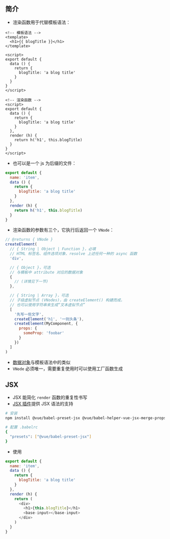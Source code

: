 ## 简介

+ 渲染函数用于代替模板语法：
```vue
<!-- 模板语法 -->
<template>
  <h1>{{ blogTitle }}</h1>
</template>

<script>
export default {
  data () {
    return {
      blogTitle: 'a blog title'
    }
  }
}
</script>

<!-- 渲染函数 -->
<script>
export default {
  data () {
    return {
      blogTitle: 'a blog title'
    }
  },
  render (h) {
    return h('h1', this.blogTitle)
  }
}
</script>
```

+ 也可以是一个 js 为后缀的文件：
```js
export default {
  name: 'item',
  data () {
    return {
      blogTitle: 'a blog title'
    }
  },
  render (h) {
    return h('h1', this.blogTitle)
  }
}
```

+ 渲染函数的参数有三个，它执行后返回一个 `VNode`：
```js
// @returns { VNode }
createElement(
  // { String | Object | Function }，必填
  // HTML 标签名、组件选项对象、resolve 上述任何一种的 async 函数
  'div',

  // { Object }，可选
  // 与模板中 attribute 对应的数据对象
  {
    // (详情见下一节)
  },

  // { String | Array }，可选
  // 子级虚拟节点 (VNodes)，由 createElement() 构建而成，
  // 也可以使用字符串来生成“文本虚拟节点”
  [
    '先写一些文字',
    createElement('h1', '一则头条'),
    createElement(MyComponent, {
      props: {
        someProp: 'foobar'
      }
    })
  ]
)
```
+ [数据对象](https://cn.vuejs.org/v2/guide/render-function.html#深入数据对象)与模板语法中的类似
+ `VNode` 必须唯一，需要重复使用时可以使用工厂函数生成





## JSX

+ JSX 能简化 `render` 函数的重复性书写
+ [JSX 插件](https://github.com/vuejs/jsx)提供 JSX 语法的支持
```sh
# 安装
npm install @vue/babel-preset-jsx @vue/babel-helper-vue-jsx-merge-props

# 配置 .babelrc
{
  "presets": ["@vue/babel-preset-jsx"]
}
```

+ 使用
```js
export default {
  name: 'item',
  data () {
    return {
      blogTitle: 'a blog title'
    }
  },
  render (h) {
    return (
      <div>
        <h1>{this.blogTitle}</h1>
        <base-input></base-input>
      </div>
    )
  }
}
```